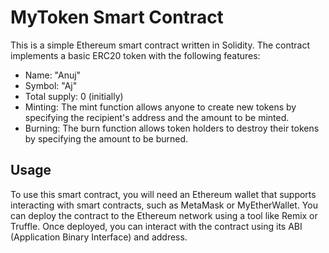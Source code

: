 # MyToken Smart Contract

This is a simple Ethereum smart contract written in Solidity. The contract implements a basic ERC20 token with the following features:

* Name: "Anuj"
* Symbol: "Aj"
* Total supply: 0 (initially)
* Minting: The mint function allows anyone to create new tokens by specifying the recipient's address and the amount to be minted.
* Burning: The burn function allows token holders to destroy their tokens by specifying the amount to be burned.
## Usage
To use this smart contract, you will need an Ethereum wallet that supports interacting with smart contracts, such as MetaMask or MyEtherWallet. You can deploy the contract to the Ethereum network using a tool like Remix or Truffle. Once deployed, you can interact with the contract using its ABI (Application Binary Interface) and address.

